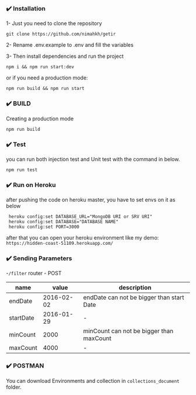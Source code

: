 ### :heavy_check_mark: Installation 
1- Just you need to clone the repository
```
git clone https://github.com/nimahkh/getir
```

2- Rename .env.example to .env and fill the variables

3- Then install dependencies and run the project

```
npm i && npm run start:dev
```

or if you need a production mode:

```
npm run build && npm run start
```

### :heavy_check_mark: BUILD

Creating a production mode 

```
npm run build
```

### :heavy_check_mark: Test

you can run both injection test and Unit test with the command in below. 

```
npm run test
```

### :heavy_check_mark: Run on Heroku

after pushing the code on heroku master, you have to set envs on it as below

```
 heroku config:set DATABASE_URL="MongoDB URI or SRV URI" 
 heroku config:set DATABASE="DATABASE NAME" 
 heroku config:set PORT=3000 
```

after that you can open your heroku environment like my demo:
`https://hidden-coast-51109.herokuapp.com/`

### :heavy_check_mark: Sending Parameters

-`/filter` router  - POST 

| name      | value      | description                               |
|-----------|------------|-------------------------------------------|
| endDate   | 2016-02-02 | endDate can not be bigger than start Date |
| startDate | 2016-01-29 | -                                         |
| minCount  | 2000       | minCount can not be bigger than maxCount  |
| maxCount  | 4000       | -                                         |

### :heavy_check_mark: POSTMAN

You can download Environments and collection in `collections_document` folder.
